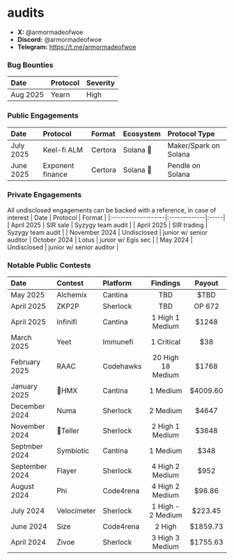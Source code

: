 # audits

- **X:** @armormadeofwoe
- **Discord:** @armormadeofwoe
- **Telegram:** https://t.me/armormadeofwoe


### Bug Bounties

| Date             | Protocol    | Severity|
|:-------------------|:-------------|:-----|
| Aug 2025 | Yearn  | High |


### Public Engagements

| Date             | Protocol    | Format | Ecosystem | Protocol Type |
|:-------------------|:-------------|:-----|:-------|:-----|
| July 2025 | Keel-fi ALM  | Certora  | Solana 🦀 | Maker/Spark on Solana  |
| June 2025 | Exponent finance  | Certora  | Solana 🦀 | Pendle on Solana  |

### Private Engagements
All undisclosed engagements can be backed with a reference, in case of interest
| Date             | Protocol    | Format |
|:-------------------|:-------------|:-----|
| April 2025  | SIR sale  | Syzygy team audit |
| April 2025 | SIR trading | Syzygy team audit |
| November 2024 | Undisclosed | junior w/ senior auditor
| October 2024 | Lotus | junior w/ Egis sec |
| May 2024 | Undisclosed | junior w/ senior auditor |


### Notable Public Contests
| Date             | Contest                                                                       | Platform                                                                                 | Findings | Payout |
|:-------------------|:------------------------------------------------------------------------------|:--------------------------------------------------------------------------------------------|:-------:|:-------:|
|May 2025  | Alchemix | Cantina | TBD |$TBD |
|April 2025  | ZKP2P | Sherlock | TBD |OP 672 |
|April 2025  | Infinifi | Cantina | 1 High 1 Medium |$1248 |
|March 2025  | Yeet | Immunefi | 1 Critical |$38 |
|February 2025  | RAAC | Codehawks | 20 High 18 Medium| $1768|
|January 2025  | 🥉HMX  | Cantina | 1 Medium  | $4009.60 |
|December 2024  | Numa | Sherlock | 2 Medium  | $4647 |
|November 2024  | 🥈Teller | Sherlock | 2 High 1 Medium  | $3648| 
|Septmber 2024  | Symbiotic | Cantina | 1 Medium  | $348|
|September 2024  | Flayer | Sherlock | 4 High 2 Medium | $952|
|August 2024  | Phi | Code4rena | 4 High 2 Medium | $96.86|
|July 2024  | Velocimeter | Sherlock | 1 High - 2 Medium  | $223.45|
|June 2024  | Size | Code4rena | 2 High  | $1859.73|
|April 2024  | Zivoe | Sherlock | 3 High 3 Medium | $1755.63|

